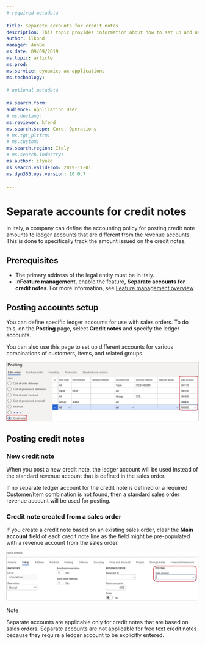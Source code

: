 ```yaml
---
# required metadata

title: Separate accounts for credit notes
description: This topic provides information about how to set up and use separate accounts for credit notes.
author: ilkond
manager: AnnBe
ms.date: 09/09/2019
ms.topic: article
ms.prod: 
ms.service: dynamics-ax-applications
ms.technology: 

# optional metadata

ms.search.form: 
audience: Application User
# ms.devlang: 
ms.reviewer: kfend
ms.search.scope: Core, Operations
# ms.tgt_pltfrm: 
# ms.custom: 
ms.search.region: Italy
# ms.search.industry: 
ms.author: ilyako
ms.search.validFrom: 2019-11-01
ms.dyn365.ops.version: 10.0.7

---
```


# Separate accounts for credit notes

In Italy, a company can define the accounting policy for posting credit note amounts to ledger accounts that are different from the revenue accounts. This is done to specifically track the amount issued on the credit notes.

## Prerequisites

- The primary address of the legal entity must be in Italy.
- In**Feature management**, enable the feature, **Separate accounts for credit notes**. For more information, see [Feature management overview](../../fin-and-ops/get-started/feature-management/feature-management-overview.md)

## Posting accounts setup 
You can define specific ledger accounts for use with sales orders. To do this, on the **Posting** page, select **Credit notes** and specify the ledger accounts.

You can also use this page to set up different accounts for various combinations of customers, items, and related groups.

![Posting accounts setup](media/emea-ita-exil-separate-account-credit-pic1.jpg)

## Posting credit notes
### New credit note
When you post a new credit note, the ledger account will be used instead of the standard revenue account that is defined in the sales order.

If no separate ledger account for the credit note is defined or a required Customer/Item combination is not found, then a standard sales order revenue account will be used for posting.

### Credit note created from a sales order
If you create a credit note based on an existing sales order, clear the **Main account** field of each credit note line as the field might be pre-populated with a revenue account from the sales order.

![Main account clearing](media/emea-ita-exil-separate-account-credit-pic2.JPG)

> [!NOTE] 
> Separate accounts are applicable only for credit notes that are based on sales orders. Separate accounts are not applicable for free text credit notes because they require a ledger account to be explicitly entered.
